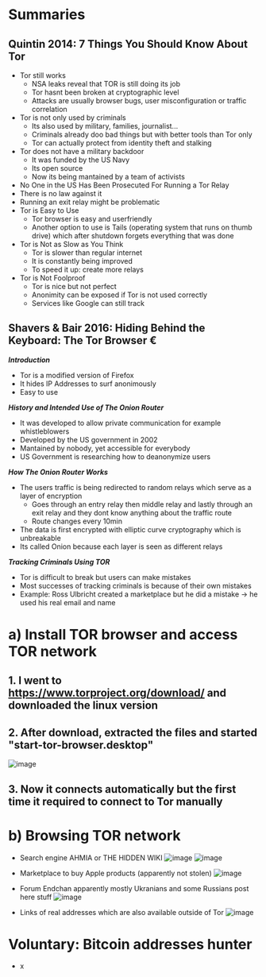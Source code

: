 # Summaries
## Quintin 2014: 7 Things You Should Know About Tor
- Tor still works
  - NSA leaks reveal that TOR is still doing its job
  - Tor hasnt been broken at cryptographic level
  - Attacks are usually browser bugs, user misconfiguration or traffic correlation
- Tor is not only used by criminals
  - Its also used by military, families, journalist...
  - Criminals already doo bad things but with better tools than Tor only
  - Tor can actually protect from identity theft and stalking
- Tor does not have a military backdoor
  - It was funded by the US Navy
  - Its open source
  - Now its being mantained by a team of activists
- No One in the US Has Been Prosecuted For Running a Tor Relay
 - There is no law against it
 - Running an exit relay might be problematic
- Tor is Easy to Use
  - Tor browser is easy and userfriendly
  - Another option to use is Tails (operating system that runs on thumb drive) which after shutdown forgets everything that was done
- Tor is Not as Slow as You Think
  - Tor is slower than regular internet
  - It is constantly being improved
  - To speed it up: create more relays
- Tor is Not Foolproof
  - Tor is nice but not perfect
  - Anonimity can be exposed if Tor is not used correctly
  - Services like Google can still track

## Shavers & Bair 2016: Hiding Behind the Keyboard: The Tor Browser €
***Introduction***
- Tor is a modified version of Firefox
- It hides IP Addresses to surf anonimously
- Easy to use

***History and Intended Use of The Onion Router***
- It was developed to allow private communication for example whistleblowers
- Developed by the US government in 2002
- Mantained by nobody, yet accessible for everybody
- US Government is researching how to deanonymize users

***How The Onion Router Works***
- The users traffic is being redirected to random relays which serve as a layer of encryption
  - Goes through an entry relay then middle relay and lastly through an exit relay and they dont know anything about the traffic route
  - Route changes every 10min
- The data is first encrypted with elliptic curve cryptography which is unbreakable
- Its called Onion because each layer is seen as different relays

***Tracking Criminals Using TOR***
- Tor is difficult to break but users can make mistakes
- Most successes of tracking criminals is because of their own mistakes
- Example: Ross Ulbricht created a marketplace but he did a mistake -> he used his real email and name

# a) Install TOR browser and access TOR network
## 1. I went to https://www.torproject.org/download/ and downloaded the linux version
## 2. After download, extracted the files and started "start-tor-browser.desktop"
![image](https://github.com/user-attachments/assets/78156da2-5c5f-4bae-8f96-d9b98c2f7a2a)

## 3. Now it connects automatically but the first time it required to connect to Tor manually

# b) Browsing TOR network
- Search engine AHMIA or THE HIDDEN WIKI
  ![image](https://github.com/user-attachments/assets/7e59a898-2462-4824-9fd0-03f3eb346257)
  ![image](https://github.com/user-attachments/assets/6d24a973-9452-43b4-9929-8a6eaee7170f)
  
- Marketplace to buy Apple products (apparently not stolen)
  ![image](https://github.com/user-attachments/assets/41667022-3853-46e7-8c6d-f16a2a0a0975)

- Forum Endchan apparently mostly Ukranians and some Russians post here stuff
  ![image](https://github.com/user-attachments/assets/0016f66d-5f31-4f01-855b-41c8679798b4)

- Links of real addresses which are also available outside of Tor
  ![image](https://github.com/user-attachments/assets/4cc6b169-8b8d-441f-8b10-e76645d6d327)

# Voluntary: Bitcoin addresses hunter
- x
